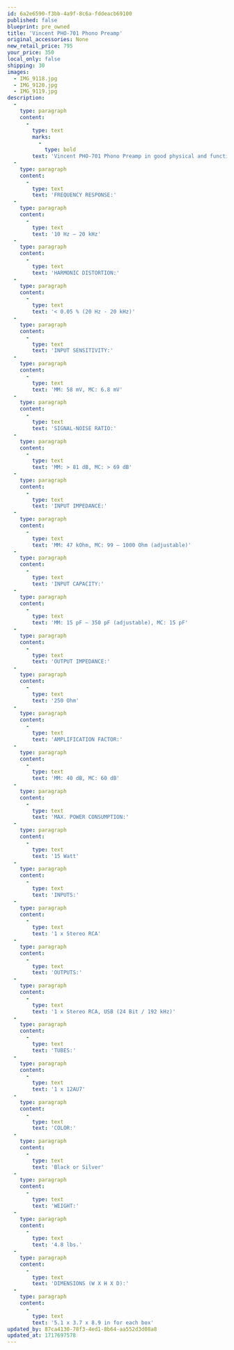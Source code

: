 ```yaml
---
id: 6a2e6590-f3bb-4a9f-8c6a-fddeacb69100
published: false
blueprint: pre_owned
title: 'Vincent PHO-701 Phono Preamp'
original_accessories: None
new_retail_price: 795
your_price: 350
local_only: false
shipping: 30
images:
  - IMG_9118.jpg
  - IMG_9120.jpg
  - IMG_9119.jpg
description:
  -
    type: paragraph
    content:
      -
        type: text
        marks:
          -
            type: bold
        text: 'Vincent PHO-701 Phono Preamp in good physical and functional condition. Unit sold as new for $795.00'
  -
    type: paragraph
    content:
      -
        type: text
        text: 'FREQUENCY RESPONSE:'
  -
    type: paragraph
    content:
      -
        type: text
        text: '10 Hz – 20 kHz'
  -
    type: paragraph
    content:
      -
        type: text
        text: 'HARMONIC DISTORTION:'
  -
    type: paragraph
    content:
      -
        type: text
        text: '< 0.05 % (20 Hz - 20 kHz)'
  -
    type: paragraph
    content:
      -
        type: text
        text: 'INPUT SENSITIVITY:'
  -
    type: paragraph
    content:
      -
        type: text
        text: 'MM: 58 mV, MC: 6.8 mV'
  -
    type: paragraph
    content:
      -
        type: text
        text: 'SIGNAL-NOISE RATIO:'
  -
    type: paragraph
    content:
      -
        type: text
        text: 'MM: > 81 dB, MC: > 69 dB'
  -
    type: paragraph
    content:
      -
        type: text
        text: 'INPUT IMPEDANCE:'
  -
    type: paragraph
    content:
      -
        type: text
        text: 'MM: 47 kOhm, MC: 99 – 1000 Ohm (adjustable)'
  -
    type: paragraph
    content:
      -
        type: text
        text: 'INPUT CAPACITY:'
  -
    type: paragraph
    content:
      -
        type: text
        text: 'MM: 15 pF – 350 pF (adjustable), MC: 15 pF'
  -
    type: paragraph
    content:
      -
        type: text
        text: 'OUTPUT IMPEDANCE:'
  -
    type: paragraph
    content:
      -
        type: text
        text: '250 Ohm'
  -
    type: paragraph
    content:
      -
        type: text
        text: 'AMPLIFICATION FACTOR:'
  -
    type: paragraph
    content:
      -
        type: text
        text: 'MM: 40 dB, MC: 60 dB'
  -
    type: paragraph
    content:
      -
        type: text
        text: 'MAX. POWER CONSUMPTION:'
  -
    type: paragraph
    content:
      -
        type: text
        text: '15 Watt'
  -
    type: paragraph
    content:
      -
        type: text
        text: 'INPUTS:'
  -
    type: paragraph
    content:
      -
        type: text
        text: '1 x Stereo RCA'
  -
    type: paragraph
    content:
      -
        type: text
        text: 'OUTPUTS:'
  -
    type: paragraph
    content:
      -
        type: text
        text: '1 x Stereo RCA, USB (24 Bit / 192 kHz)'
  -
    type: paragraph
    content:
      -
        type: text
        text: 'TUBES:'
  -
    type: paragraph
    content:
      -
        type: text
        text: '1 x 12AU7'
  -
    type: paragraph
    content:
      -
        type: text
        text: 'COLOR:'
  -
    type: paragraph
    content:
      -
        type: text
        text: 'Black or Silver'
  -
    type: paragraph
    content:
      -
        type: text
        text: 'WEIGHT:'
  -
    type: paragraph
    content:
      -
        type: text
        text: '4.8 lbs.'
  -
    type: paragraph
    content:
      -
        type: text
        text: 'DIMENSIONS (W X H X D):'
  -
    type: paragraph
    content:
      -
        type: text
        text: '5.1 x 3.7 x 8.9 in for each box'
updated_by: 87ca4130-78f3-4ed1-8b64-aa552d3d08a8
updated_at: 1717697578
---
```

